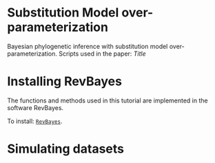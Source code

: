 # Substitution Model over-parameterization

Bayesian phylogenetic inference with substitution model over-parameterization.
Scripts used in the paper: *Title*


Installing RevBayes
=================

The functions and methods used in this tutorial are implemented in the software RevBayes.

To install: [`RevBayes`](https://revbayes.github.io/).

Simulating datasets
=================

